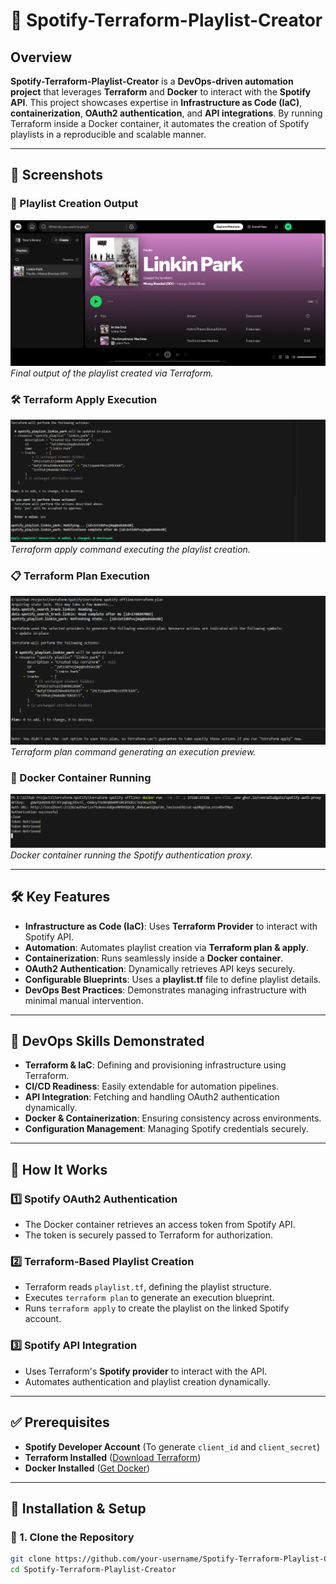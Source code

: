 # 🚀 Spotify-Terraform-Playlist-Creator

## Overview
**Spotify-Terraform-Playlist-Creator** is a **DevOps-driven automation project** that leverages **Terraform** and **Docker** to interact with the **Spotify API**. This project showcases expertise in **Infrastructure as Code (IaC)**, **containerization**, **OAuth2 authentication**, and **API integrations**. By running Terraform inside a Docker container, it automates the creation of Spotify playlists in a reproducible and scalable manner.

---

## 📸 Screenshots

### 🎵 Playlist Creation Output  
![Playlist Creation](Screenshots/Output.png)  
*Final output of the playlist created via Terraform.*

### 🛠️ Terraform Apply Execution  
![Terraform Apply](Screenshots/Terraformapply.png)  
*Terraform apply command executing the playlist creation.*

### 📋 Terraform Plan Execution  
![Terraform Plan](Screenshots/Terraformplan.png)  
*Terraform plan command generating an execution preview.*

### 🐳 Docker Container Running  
![Docker Running](Screenshots/docker2.png)  
*Docker container running the Spotify authentication proxy.*

---

## 🛠️ Key Features
- **Infrastructure as Code (IaC)**: Uses **Terraform Provider** to interact with Spotify API.
- **Automation**: Automates playlist creation via **Terraform plan & apply**.
- **Containerization**: Runs seamlessly inside a **Docker container**.
- **OAuth2 Authentication**: Dynamically retrieves API keys securely.
- **Configurable Blueprints**: Uses a **playlist.tf** file to define playlist details.
- **DevOps Best Practices**: Demonstrates managing infrastructure with minimal manual intervention.

---

## 🎯 DevOps Skills Demonstrated
- **Terraform & IaC**: Defining and provisioning infrastructure using Terraform.
- **CI/CD Readiness**: Easily extendable for automation pipelines.
- **API Integration**: Fetching and handling OAuth2 authentication dynamically.
- **Docker & Containerization**: Ensuring consistency across environments.
- **Configuration Management**: Managing Spotify credentials securely.

---

## 📌 How It Works
### 1️⃣ Spotify OAuth2 Authentication
- The Docker container retrieves an access token from Spotify API.
- The token is securely passed to Terraform for authorization.

### 2️⃣ Terraform-Based Playlist Creation
- Terraform reads `playlist.tf`, defining the playlist structure.
- Executes `terraform plan` to generate an execution blueprint.
- Runs `terraform apply` to create the playlist on the linked Spotify account.

### 3️⃣ Spotify API Integration
- Uses Terraform's **Spotify provider** to interact with the API.
- Automates authentication and playlist creation dynamically.

---

## ✅ Prerequisites
- **Spotify Developer Account** (To generate `client_id` and `client_secret`)
- **Terraform Installed** ([Download Terraform](https://developer.hashicorp.com/terraform/downloads))
- **Docker Installed** ([Get Docker](https://www.docker.com/get-started))

---

## 📂 Installation & Setup
### 🔹 1. Clone the Repository
```sh
git clone https://github.com/your-username/Spotify-Terraform-Playlist-Creator.git
cd Spotify-Terraform-Playlist-Creator
